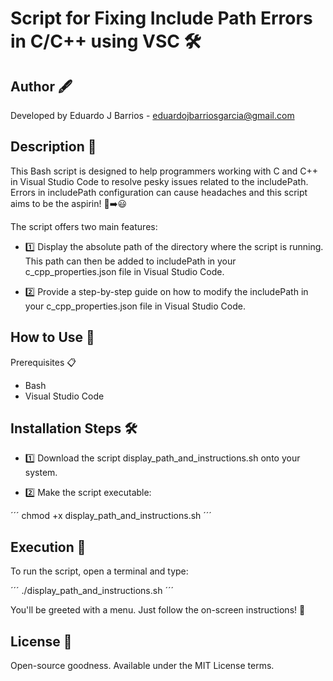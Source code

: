 # Script for Fixing Include Path Errors in C/C++ using VSC 🛠️
## Author 🖋️
Developed by Eduardo J Barrios - eduardojbarriosgarcia@gmail.com

## Description 📝
This Bash script is designed to help programmers working with C and C++ in Visual Studio Code to resolve pesky issues related to the includePath. Errors in includePath configuration can cause headaches and this script aims to be the aspirin! 🤕➡️😃

The script offers two main features:

- 1️⃣ Display the absolute path of the directory where the script is running. This path can then be added to includePath in your c_cpp_properties.json file in Visual Studio Code.

- 2️⃣ Provide a step-by-step guide on how to modify the includePath in your c_cpp_properties.json file in Visual Studio Code.

## How to Use 🤔
Prerequisites 📋
- Bash
- Visual Studio Code 
## Installation Steps 🛠️
- 1️⃣ Download the script display_path_and_instructions.sh onto your system.

- 2️⃣ Make the script executable:


´´´
chmod +x display_path_and_instructions.sh
´´´
## Execution 🚀
To run the script, open a terminal and type:

´´´
./display_path_and_instructions.sh
´´´

You'll be greeted with a menu. Just follow the on-screen instructions! 📖

## License 📜
Open-source goodness. Available under the MIT License terms.
